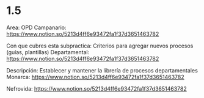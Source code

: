 # 1.5

Area: OPD
Campanario: https://www.notion.so/5213d4ff6e93472fa1f37d3651463782 

Con que cubres esta subpractica: Criterios para agregar nuevos procesos (guías, plantillas) 
Departamental: https://www.notion.so/5213d4ff6e93472fa1f37d3651463782 

Descripción: Establecer y mantener la librería de procesos departamentales
Monarca: https://www.notion.so/5213d4ff6e93472fa1f37d3651463782 

Nefrovida: https://www.notion.so/5213d4ff6e93472fa1f37d3651463782